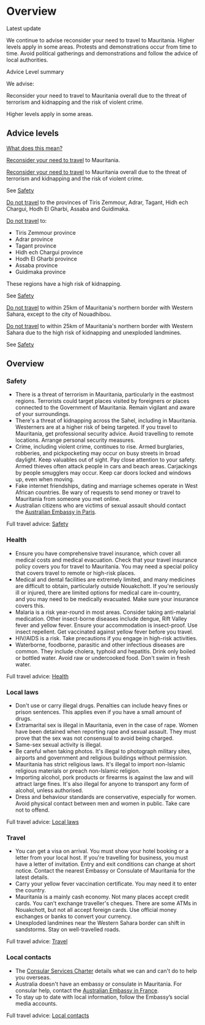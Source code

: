# Overview

Latest update

We continue to advise reconsider your need to travel to Mauritania. Higher levels apply in some areas. Protests and demonstrations occur from time to time. Avoid political gatherings and demonstrations and follow the advice of local authorities.

Advice Level summary

We advise:

Reconsider your need to travel to Mauritania overall due to the threat of terrorism and kidnapping and the risk of violent crime.

Higher levels apply in some areas.

## Advice levels

[What does this mean?](/before-you-go/travel-advice-explained/)

[Reconsider your need to travel](https://smartraveller.gov.au/consular-services/travel-advice-explained#level3) to Mauritania.

[Reconsider your need to travel](https://www.smartraveller.gov.au/consular-services/travel-advice-explained#level3) to Mauritania overall due to the threat of terrorism and kidnapping and the risk of violent crime.

See [Safety](#safety)

[Do not travel](https://www.smartraveller.gov.au/consular-services/travel-advice-explained#level4) to the provinces of Tiris Zemmour, Adrar, Tagant, Hidh ech Chargui, Hodh El Gharbi, Assaba and Guidimaka.

[Do not travel](https://smartraveller.gov.au/consular-services/travel-advice-explained#level4) to:

* Tiris Zemmour province
* Adrar province
* Tagant province
* Hidh ech Chargui province
* Hodh El Gharbi province
* Assaba province
* Guidimaka province

These regions have a high risk of kidnapping.

See [Safety](#safety)

[Do not travel](https://www.smartraveller.gov.au/consular-services/travel-advice-explained#level4) to within 25km of Mauritania's northern border with Western Sahara, except to the city of Nouadhibou.

[Do not travel](https://smartraveller.gov.au/consular-services/travel-advice-explained#level4) to within 25km of Mauritania's northern border with Western Sahara due to the high risk of kidnapping and unexploded landmines.

See [Safety](#safety)

## Overview

### Safety

* There is a threat of terrorism in Mauritania, particularly in the eastmost regions. Terrorists could target places visited by foreigners or places connected to the Government of Mauritania. Remain vigilant and aware of your surroundings.
* There's a threat of kidnapping across the Sahel, including in Mauritania. Westerners are at a higher risk of being targeted. If you travel to Mauritania, get professional security advice. Avoid travelling to remote locations. Arrange personal security measures.
* Crime, including violent crime, continues to rise. Armed burglaries, robberies, and pickpocketing may occur on busy streets in broad daylight. Keep valuables out of sight. Pay close attention to your safety. Armed thieves often attack people in cars and beach areas. Carjackings by people smugglers may occur. Keep car doors locked and windows up, even when moving.
* Fake internet friendships, dating and marriage schemes operate in West African countries. Be wary of requests to send money or travel to Mauritania from someone you met online.
* Australian citizens who are victims of sexual assault should contact the [Australian Embassy in Paris](https://france.embassy.gov.au/pari/home.html).

Full travel advice: [Safety](#safety)

### Health

* Ensure you have comprehensive travel insurance, which cover all medical costs and medical evacuation. Check that your travel insurance policy covers you for travel to Mauritania. You may need a special policy that covers travel to remote or high-risk places.
* Medical and dental facilities are extremely limited, and many medicines are difficult to obtain, particularly outside Nouakchott. If you're seriously ill or injured, there are limited options for medical care in-country, and you may need to be medically evacuated. Make sure your insurance covers this.
* Malaria is a risk year-round in most areas. Consider taking anti-malarial medication. Other insect-borne diseases include dengue, Rift Valley fever and yellow fever. Ensure your accommodation is insect-proof. Use insect repellent. Get vaccinated against yellow fever before you travel.
* HIV/AIDS is a risk. Take precautions if you engage in high-risk activities.
* Waterborne, foodborne, parasitic and other infectious diseases are common. They include cholera, typhoid and hepatitis. Drink only boiled or bottled water. Avoid raw or undercooked food. Don't swim in fresh water.

Full travel advice: [Health](#health)

### Local laws

* Don't use or carry illegal drugs. Penalties can include heavy fines or prison sentences. This applies even if you have a small amount of drugs.
* Extramarital sex is illegal in Mauritania, even in the case of rape. Women have been detained when reporting rape and sexual assault. They must prove that the sex was not consensual to avoid being charged.
* Same-sex sexual activity is illegal.
* Be careful when taking photos. It's illegal to photograph military sites, airports and government and religious buildings without permission.
* Mauritania has strict religious laws. It's illegal to import non-Islamic religious materials or preach non-Islamic religion.
* Importing alcohol, pork products or firearms is against the law and will attract large fines. It's also illegal for anyone to transport any form of alcohol, unless authorised.
* Dress and behaviour standards are conservative, especially for women. Avoid physical contact between men and women in public. Take care not to offend.

Full travel advice: [Local laws](#local-laws)

### Travel

* You can get a visa on arrival. You must show your hotel booking or a letter from your local host. If you're travelling for business, you must have a letter of invitation. Entry and exit conditions can change at short notice. Contact the nearest Embassy or Consulate of Mauritania for the latest details.
* Carry your yellow fever vaccination certificate. You may need it to enter the country.
* Mauritania is a mainly cash economy. Not many places accept credit cards. You can't exchange traveller's cheques. There are some ATMs in Nouakchott, but not all accept foreign cards. Use official money exchanges or banks to convert your currency.
* Unexploded landmines near the Western Sahara border can shift in sandstorms. Stay on well-travelled roads.

Full travel advice: [Travel](#travel)

### Local contacts

* The [Consular Services Charter](/consular-services/consular-services-charter "Consular Services Charter") details what we can and can't do to help you overseas.
* Australia doesn't have an embassy or consulate in Mauritania. For consular help, contact the [Australian Embassy in France](https://france.embassy.gov.au/pari/home.html).
* To stay up to date with local information, follow the Embassy’s social media accounts.

Full travel advice: [Local contacts](#local-contacts)